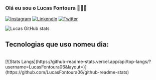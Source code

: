 ### Olá eu sou o Lucas Fontoura 👋🏻😊

[![Instagram](https://img.shields.io/badge/Instagram-E4405F?style=for-the-badge&logo=instagram&logoColor=white)](https://www.instagram.com/f0nt0ur4/)
[![LinkendIn](https://img.shields.io/badge/LinkedIn-0077B5?style=for-the-badge&logo=linkedin&logoColor=white)](https://www.linkedin.com/in/lucas-fontoura-706a45212/)
[![Twitter](https://img.shields.io/badge/Twitter-1DA1F2?style=for-the-badge&logo=twitter&logoColor=white)](https://twitter.com/Righi_Fontoura)


![Lucas GitHub stats](https://github-readme-stats.vercel.app/api?username=LucasFontoura06&show_icons=true&theme=radical)


## Tecnologias que uso nomeu dia:
<br/>
[![Stats Langs](https://github-readme-stats.vercel.app/api/top-langs/?username=LucasFontoura06&layout=)](https://github.com/LucasFontoura06/github-readme-stats)
